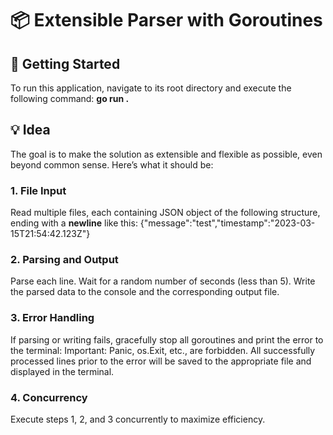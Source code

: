 # 📦 Extensible Parser with Goroutines
## 🚀 Getting Started
To run this application, navigate to its root directory and execute the following command:
**go run .**

## 💡 Idea
The goal is to make the solution as extensible and
flexible as possible, even beyond common sense. Here’s what it should be:

### 1. File Input
Read multiple files, each containing JSON object of the following structure, ending with a **newline** like this:
{"message":"test","timestamp":"2023-03-15T21:54:42.123Z"}

### 2. Parsing and Output
Parse each line.
Wait for a random number of seconds (less than 5).
Write the parsed data to the console and the corresponding output file.

### 3. Error Handling
If parsing or writing fails, gracefully stop all goroutines and print the error to the terminal:
Important: Panic, os.Exit, etc., are forbidden.
All successfully processed lines prior to the error will be saved to the appropriate file and displayed in the terminal.

### 4. Concurrency
Execute steps 1, 2, and 3 concurrently to maximize efficiency.
